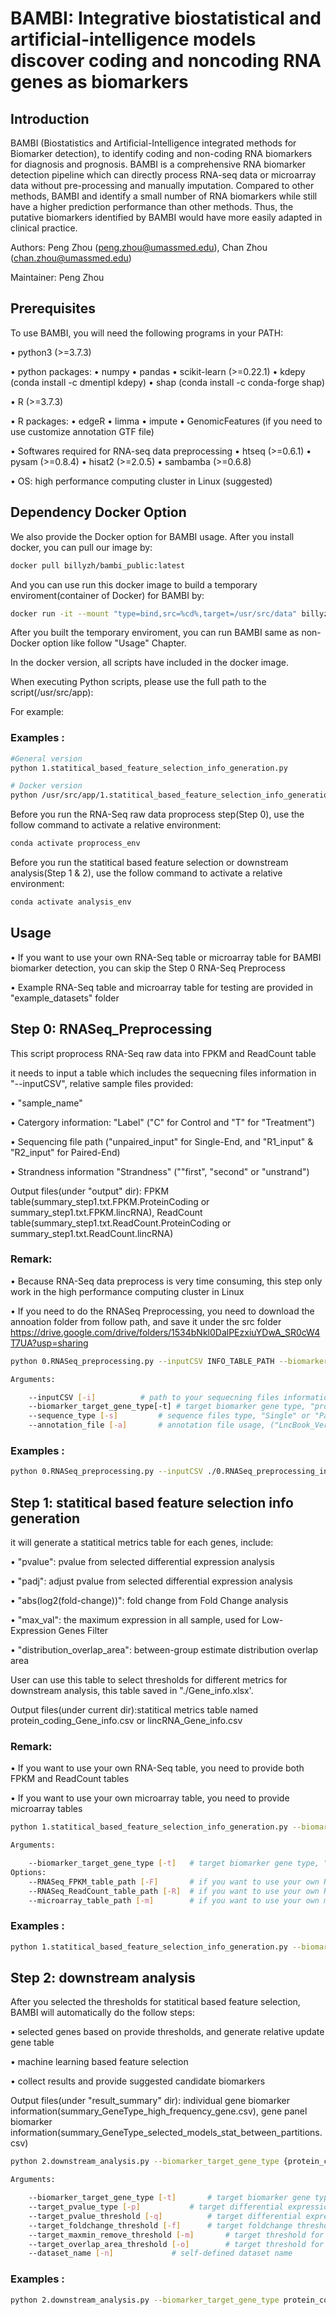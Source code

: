 # BAMBI: Integrative biostatistical and artificial-intelligence models discover coding and noncoding RNA genes as biomarkers

## Introduction

BAMBI (Biostatistics and Artificial-Intelligence integrated methods for Biomarker detection), to identify coding and non-coding RNA biomarkers for diagnosis and prognosis. BAMBI is a comprehensive RNA biomarker detection pipeline which can directly process RNA-seq data or microarray data without pre-processing and manually imputation. Compared to other methods, BAMBI and identify a small number of RNA biomarkers while still have a higher prediction performance than other methods. Thus, the putative biomarkers identified by BAMBI would have more easily adapted in clinical practice.

Authors: Peng Zhou (peng.zhou@umassmed.edu), Chan Zhou (chan.zhou@umassmed.edu)

Maintainer: Peng Zhou


## Prerequisites

To use BAMBI, you will need the following programs in your PATH:

•       python3 (>=3.7.3) 

•       python packages:
•       	numpy
•       	pandas
•       	scikit-learn (>=0.22.1)
•       	kdepy (conda install -c dmentipl kdepy)
•       	shap (conda install -c conda-forge shap)

•       R (>=3.7.3) 

•       R packages:
•       	edgeR
•       	limma
•       	impute
•       	GenomicFeatures (if you need to use customize annotation GTF file)

    
•       Softwares required for RNA-seq data preprocessing
•       htseq (>=0.6.1)
•       pysam (>=0.8.4)
•       hisat2 (>=2.0.5)
•       sambamba (>=0.6.8)

•       OS: high performance computing cluster in Linux (suggested)

## Dependency Docker Option

We also provide the Docker option for BAMBI usage. After you install docker, you can pull our image by:

```bash
docker pull billyzh/bambi_public:latest
```

And you can use run this docker image to build a temporary enviroment(container of Docker) for BAMBI by:

```bash
docker run -it --mount "type=bind,src=%cd%,target=/usr/src/data" billyzh/bambi_public /bin/bash
```

After you built the temporary enviroment, you can run BAMBI same as non-Docker option like follow "Usage" Chapter.

In the docker version, all scripts have included in the docker image. 

When executing Python scripts, please use the full path to the script(/usr/src/app):

For example:

### Examples :
```bash
#General version
python 1.statitical_based_feature_selection_info_generation.py

# Docker version
python /usr/src/app/1.statitical_based_feature_selection_info_generation.py
```

Before you run the RNA-Seq raw data proprocess step(Step 0), use the follow command to activate a relative environment:

```bash
conda activate proprocess_env
```

Before you run the statitical based feature selection or downstream analysis(Step 1 & 2), use the follow command to activate a relative environment:

```bash
conda activate analysis_env
```

## Usage

•       If you want to use your own RNA-Seq table or microarray table for BAMBI biomarker detection, you can skip the Step 0 RNA-Seq Preprocess

•       Example RNA-Seq table and microarray table for testing are provided in "example_datasets" folder 

## Step 0: RNASeq_Preprocessing

This script proprocess RNA-Seq raw data into FPKM and ReadCount table

it needs to input a table which includes the sequecning files information in "--inputCSV", relative sample files provided: 

•       "sample_name"

•       Catergory information: "Label" ("C" for Control and "T" for "Treatment")

•       Sequencing file path ("unpaired_input" for Single-End, and "R1_input" & "R2_input" for Paired-End)

•       Strandness information "Strandness" (""first", "second" or "unstrand")

Output files(under "output" dir): FPKM table(summary_step1.txt.FPKM.ProteinCoding or summary_step1.txt.FPKM.lincRNA), ReadCount table(summary_step1.txt.ReadCount.ProteinCoding or summary_step1.txt.ReadCount.lincRNA)

### Remark: 

•       Because RNA-Seq data preprocess is very time consuming, this step only work in the high performance computing cluster in Linux

•       If you need to do the RNASeq Preprocessing, you need to download the annoation folder from follow path, and save it under the src folder
	https://drive.google.com/drive/folders/1534bNkl0DalPEzxiuYDwA_SR0cW4T7UA?usp=sharing

```bash
python 0.RNASeq_preprocessing.py --inputCSV INFO_TABLE_PATH --biomarker_target_gene_type {protein_coding, lincRNA} --sequence_type {Single, Paired} --annotation_file ANNOTATION_NAME            

Arguments:

	--inputCSV [-i]			 # path to your sequecning files information table
	--biomarker_target_gene_type[-t] # target biomarker gene type, "protein_coding" or "lincRNA"
	--sequence_type [-s]		 # sequence files type, "Single" or "Paired"
	--annotation_file [-a] 		 # annotation file usage, ("LncBook_Version2.0_all","gencode_v22", "gencode_v29", "gencode_v37", or any path to your customized gtf)

```

### Examples :
```bash
python 0.RNASeq_preprocessing.py --inputCSV ./0.RNASeq_preprocessing_input_sample_Paired-End.csv --biomarker_target_gene_type protein_coding --sequence_type Paired --annotation_file LncBook_Version2.0_all 
```



## Step 1: statitical based feature selection info generation

it will generate a statitical metrics table for each genes, include: 

•       "pvalue": pvalue from selected differential expression analysis

•       "padj": adjust pvalue from selected differential expression analysis

•       "abs(log2(fold-change))": fold change from Fold Change analysis 

•       "max_val": the maximum expression in all sample, used for Low-Expression Genes Filter  

•       "distribution_overlap_area": between-group estimate distribution overlap area

User can use this table to select thresholds for different metrics for downstream analysis, this table saved in "./Gene_info.xlsx'.

Output files(under current dir):statitical metrics table named protein_coding_Gene_info.csv or lincRNA_Gene_info.csv

### Remark: 

•       If you want to use your own RNA-Seq table, you need to provide both FPKM and ReadCount tables

•       If you want to use your own microarray table, you need to provide microarray tables


```bash
python 1.statitical_based_feature_selection_info_generation.py --biomarker_target_gene_type {protein_coding, lincRNA, microarray} [optional options]           

Arguments:

	--biomarker_target_gene_type [-t]	# target biomarker gene type, "protein_coding" or "lincRNA" or "microarray"
Options:
	--RNASeq_FPKM_table_path [-F]		# if you want to use your own RNA-Seq table, you need to provide FPKM table path here
	--RNASeq_ReadCount_table_path [-R]	# if you want to use your own RNA-Seq table, you need to provide ReadCount table path here
	--microarray_table_path	[-m]		# if you want to use your own microarray table, you need to provide microarray table path here

```

### Examples :
```bash
python 1.statitical_based_feature_selection_info_generation.py --biomarker_target_gene_type protein_coding --RNASeq_FPKM_table_path ./sample_data/FPKM_table.csv --RNASeq_ReadCount_table_path ./sample_data/ReadCount_table.csv
```




## Step 2: downstream analysis

After you selected the thresholds for statitical based feature selection, BAMBI will automatically do the follow steps:

•       selected genes based on provide thresholds, and generate relative update gene table

•       machine learning based feature selection

•       collect results and provide suggested candidate biomarkers

Output files(under "result_summary" dir): individual gene biomarker information(summary_GeneType_high_frequency_gene.csv), gene panel biomarker information(summary_GeneType_selected_models_stat_between_partitions.csv)

```bash
python 2.downstream_analysis.py --biomarker_target_gene_type {protein_coding, lincRNA, microarray} [optional options]           

Arguments:

	--biomarker_target_gene_type [-t]		# target biomarker gene type, "protein_coding" or "lincRNA" or "microarray"
	--target_pvalue_type [-p]			# target differential expression pvalue type for gene filter, "pvalue" or "padj"
	--target_pvalue_threshold [-q]			# target differential expression pvalue threshold for gene filter, (float type, [0, 1], suggest <= 0.05)
	--target_foldchange_threshold [-f]		# target foldchange threshold for gene filter, (float type, [0, inf), suggest 1 or 0.585)
	--target_maxmin_remove_threshold [-m]		# target threshold for Low-Expression Genes Filter, (float type, suggest 1.0 for protein coding, 0.01 for lncRNA)
	--target_overlap_area_threshold [-o]		# target threshold for high distribution overlap Genes Filter, (float type, [0, 1])
	--dataset_name [-n]				# self-defined dataset name


```

### Examples :
```bash
python 2.downstream_analysis.py --biomarker_target_gene_type protein_coding --target_pvalue_type padj --target_pvalue_threshold 0.05 --target_foldchange_threshold 1 --target_maxmin_remove_threshold 1 --target_overlap_area_threshold 0.1 --dataset_name customized_name
```


